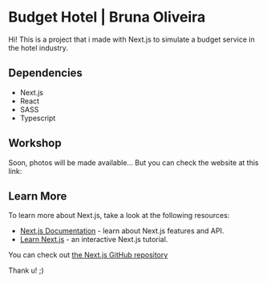 # Budget Hotel | Bruna Oliveira
Hi! This is a project that i made with Next.js to simulate a budget service in the hotel industry.

## Dependencies

- Next.js
- React
- SASS
- Typescript

## Workshop
Soon, photos will be made available... But you can check the website at this link:

## Learn More
To learn more about Next.js, take a look at the following resources:

- [Next.js Documentation](https://nextjs.org/docs) - learn about Next.js features and API.
- [Learn Next.js](https://nextjs.org/learn) - an interactive Next.js tutorial.

You can check out [the Next.js GitHub repository](https://github.com/vercel/next.js/)

Thank u! ;)